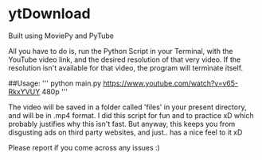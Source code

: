 # ytDownload
Built using MoviePy and PyTube

All you have to do is, run the Python Script in your Terminal, with the YouTube video link, and the desired resolution of that very video. If the resolution isn't available for that video, the program will terminate itself.

##Usage:
''' 
python main.py https://www.youtube.com/watch?v=v65-RkxYVUY 480p
'''

The video will be saved in a folder called 'files' in your present directory, and will be in .mp4 format.
I did this script for fun and to practice xD which probably justifies why this isn't fast. But anyway, this keeps you from disgusting ads on third party websites, and just.. has a nice feel to it xD

Please report if you come across any issues :)
